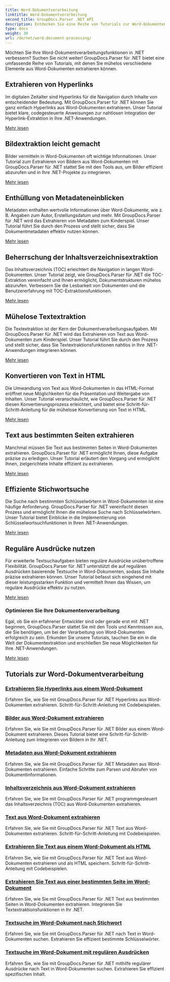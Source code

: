 ```yaml
---
title: Word-Dokumentverarbeitung
linktitle: Word-Dokumentverarbeitung
second_title: GroupDocs.Parser .NET API
description: Entdecken Sie eine Reihe von Tutorials zur Word-Dokumentenverarbeitung mit GroupDocs.Parser für .NET. Extrahieren Sie Hyperlinks, Bilder, Metadaten und mehr.
type: docs
weight: 30
url: /de/net/word-document-processing/
---
```

Möchten Sie Ihre Word-Dokumentverarbeitungsfunktionen in .NET verbessern? Suchen Sie nicht weiter! GroupDocs.Parser für .NET bietet eine umfassende Reihe von Tutorials, mit denen Sie mühelos verschiedene Elemente aus Word-Dokumenten extrahieren können.

## Extrahieren von Hyperlinks
Im digitalen Zeitalter sind Hyperlinks für die Navigation durch Inhalte von entscheidender Bedeutung. Mit GroupDocs.Parser für .NET können Sie ganz einfach Hyperlinks aus Word-Dokumenten extrahieren. Unser Tutorial bietet klare, codegesteuerte Anweisungen zur nahtlosen Integration der Hyperlink-Extraktion in Ihre .NET-Anwendungen.

[Mehr lesen](./extract-hyperlinks-from-word-document/)

## Bildextraktion leicht gemacht
Bilder vermitteln in Word-Dokumenten oft wichtige Informationen. Unser Tutorial zum Extrahieren von Bildern aus Word-Dokumenten mit GroupDocs.Parser für .NET stattet Sie mit den Tools aus, um Bilder effizient abzurufen und in Ihre .NET-Projekte zu integrieren.

[Mehr lesen](./extract-images-from-word-document/)

## Enthüllung von Metadateneinblicken
Metadaten enthalten wertvolle Informationen über Word-Dokumente, wie z. B. Angaben zum Autor, Erstellungsdatum und mehr. Mit GroupDocs.Parser für .NET wird das Extrahieren von Metadaten zum Kinderspiel. Unser Tutorial führt Sie durch den Prozess und stellt sicher, dass Sie Dokumentmetadaten effektiv nutzen können.

[Mehr lesen](./extract-metadata-from-word-document/)

## Beherrschung der Inhaltsverzeichnisextraktion
Das Inhaltsverzeichnis (TOC) erleichtert die Navigation in langen Word-Dokumenten. Unser Tutorial zeigt, wie GroupDocs.Parser für .NET die TOC-Extraktion vereinfacht und Ihnen ermöglicht, Dokumentstrukturen mühelos abzurufen. Verbessern Sie die Lesbarkeit von Dokumenten und die Benutzererfahrung mit TOC-Extraktionsfunktionen.

[Mehr lesen](./extract-table-of-contents-from-word-document/)

## Mühelose Textextraktion
Die Textextraktion ist der Kern der Dokumentverarbeitungsaufgaben. Mit GroupDocs.Parser für .NET wird das Extrahieren von Text aus Word-Dokumenten zum Kinderspiel. Unser Tutorial führt Sie durch den Prozess und stellt sicher, dass Sie Textextraktionsfunktionen nahtlos in Ihre .NET-Anwendungen integrieren können.

[Mehr lesen](./extract-text-from-word-document/)

## Konvertieren von Text in HTML
Die Umwandlung von Text aus Word-Dokumenten in das HTML-Format eröffnet neue Möglichkeiten für die Präsentation und Weitergabe von Inhalten. Unser Tutorial veranschaulicht, wie GroupDocs.Parser für .NET diesen Konvertierungsprozess erleichtert, und bietet eine Schritt-für-Schritt-Anleitung für die mühelose Konvertierung von Text in HTML.

[Mehr lesen](./extract-text-from-word-document-as-html/)

## Text aus bestimmten Seiten extrahieren
Manchmal müssen Sie Text aus bestimmten Seiten in Word-Dokumenten extrahieren. GroupDocs.Parser für .NET ermöglicht Ihnen, diese Aufgabe präzise zu erledigen. Unser Tutorial erläutert den Vorgang und ermöglicht Ihnen, zielgerichtete Inhalte effizient zu extrahieren.

[Mehr lesen](./extract-text-from-specific-page-in-word-document/)

## Effiziente Stichwortsuche
Die Suche nach bestimmten Schlüsselwörtern in Word-Dokumenten ist eine häufige Anforderung. GroupDocs.Parser für .NET vereinfacht diesen Prozess und ermöglicht Ihnen die mühelose Suche nach Schlüsselwörtern. Unser Tutorial bietet Einblicke in die Implementierung von Schlüsselwortsuchfunktionen in Ihren .NET-Anwendungen.

[Mehr lesen](./search-text-in-word-document-by-keyword/)

## Reguläre Ausdrücke nutzen
Für erweiterte Textsuchaufgaben bieten reguläre Ausdrücke unübertroffene Flexibilität. GroupDocs.Parser für .NET unterstützt die auf regulären Ausdrücken basierende Textsuche in Word-Dokumenten, sodass Sie Inhalte präzise extrahieren können. Unser Tutorial befasst sich eingehend mit dieser leistungsstarken Funktion und vermittelt Ihnen das Wissen, um reguläre Ausdrücke effektiv zu nutzen.

[Mehr lesen](./search-text-in-word-document-by-regular-expression/)

### Optimieren Sie Ihre Dokumentenverarbeitung

Egal, ob Sie ein erfahrener Entwickler sind oder gerade erst mit .NET beginnen, GroupDocs.Parser stattet Sie mit den Tools und Kenntnissen aus, die Sie benötigen, um bei der Verarbeitung von Word-Dokumenten erfolgreich zu sein. Erkunden Sie unsere Tutorials, tauchen Sie ein in die Welt der Dokumentextraktion und erschließen Sie neue Möglichkeiten für Ihre .NET-Anwendungen.

[Mehr lesen](./extract-hyperlinks-from-word-document/)

## Tutorials zur Word-Dokumentverarbeitung
### [Extrahieren Sie Hyperlinks aus einem Word-Dokument](./extract-hyperlinks-from-word-document/)
Erfahren Sie, wie Sie mit GroupDocs.Parser für .NET Hyperlinks aus Word-Dokumenten extrahieren. Schritt-für-Schritt-Anleitung mit Codebeispielen.
### [Bilder aus Word-Dokument extrahieren](./extract-images-from-word-document/)
Erfahren Sie, wie Sie mit GroupDocs.Parser für .NET Bilder aus einem Word-Dokument extrahieren. Dieses Tutorial bietet eine Schritt-für-Schritt-Anleitung zum Integrieren von Bildern in Ihr .NET.
### [Metadaten aus Word-Dokument extrahieren](./extract-metadata-from-word-document/)
Erfahren Sie, wie Sie mit GroupDocs.Parser für .NET Metadaten aus Word-Dokumenten extrahieren. Einfache Schritte zum Parsen und Abrufen von Dokumentinformationen.
### [Inhaltsverzeichnis aus Word-Dokument extrahieren](./extract-table-of-contents-from-word-document/)
Erfahren Sie, wie Sie mit GroupDocs.Parser für .NET programmgesteuert das Inhaltsverzeichnis (TOC) aus Word-Dokumenten extrahieren.
### [Text aus Word-Dokument extrahieren](./extract-text-from-word-document/)
Erfahren Sie, wie Sie mit GroupDocs.Parser für .NET Text aus Word-Dokumenten extrahieren. Schritt-für-Schritt-Anleitung mit Codebeispielen.
### [Extrahieren Sie Text aus einem Word-Dokument als HTML](./extract-text-from-word-document-as-html/)
Erfahren Sie, wie Sie mit GroupDocs.Parser für .NET Text aus Word-Dokumenten extrahieren und als HTML speichern. Schritt-für-Schritt-Anleitung mit Codebeispielen.
### [Extrahieren Sie Text aus einer bestimmten Seite im Word-Dokument](./extract-text-from-specific-page-in-word-document/)
Erfahren Sie, wie Sie mit GroupDocs.Parser für .NET Text aus bestimmten Seiten in Word-Dokumenten extrahieren. Integrieren Sie Textextraktionsfunktionen in Ihr .NET.
### [Textsuche im Word-Dokument nach Stichwort](./search-text-in-word-document-by-keyword/)
Erfahren Sie, wie Sie mit GroupDocs.Parser für .NET nach Text in Word-Dokumenten suchen. Extrahieren Sie effizient bestimmte Schlüsselwörter.
### [Textsuche im Word-Dokument mit regulären Ausdrücken](./search-text-in-word-document-by-regular-expression/)
Erfahren Sie, wie Sie mit GroupDocs.Parser für .NET mithilfe regulärer Ausdrücke nach Text in Word-Dokumenten suchen. Extrahieren Sie effizient spezifischen Inhalt.